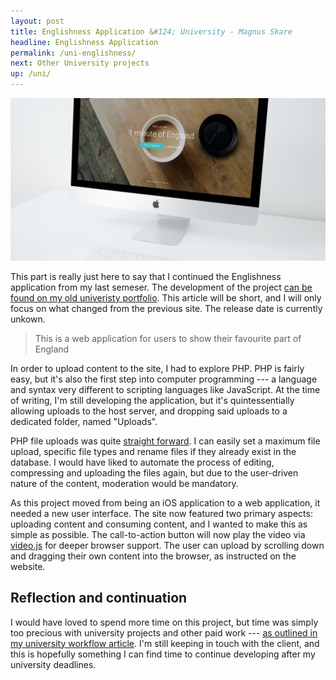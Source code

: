```yaml
---
layout: post
title: Englishness Application &#124; University - Magnus Skare
headline: Englishness Application
permalink: /uni-englishness/
next: Other University projects
up: /uni/
---
```


<img src="../img/workflow/img-15.jpg" alt="" class="wide cover">

This part is really just here to say that I continued the Englishness application from my last semeser. The development of the project <a href="https://magnuss.carbonmade.com/projects/5396219" class="mark">can be found on my old univeristy portfolio</a>. This article will be short, and I will only focus on what changed from the previous site. The release date is currently unkown.

<blockquote class="entry">
	<p>This is a web application for users to show their favourite part of England</p>
</blockquote>

In order to upload content to the site, I had to explore PHP. PHP is fairly easy, but it's also the first step into computer programming --- a language and syntax very different to scripting languages like JavaScript. At the time of writing, I'm still developing the application, but it's quintessentially allowing uploads to the host server, and dropping said uploads to a dedicated folder, named "Uploads".

PHP file uploads was quite <a href="http://www.w3schools.com/php/php_file_upload.asp" target="_blank">straight forward</a>. I can easily set a maximum file upload, specific file types and rename files if they already exist in the database. I would have liked to automate the process of editing, compressing and uploading the files again, but due to the user-driven nature of the content, moderation would be mandatory.

As this project moved from being an iOS application to a web application, it needed a new user interface. The site now featured two primary aspects: uploading content and consuming content, and I wanted to make this as simple as possible. The call-to-action button will now play the video via <a href="http://www.videojs.com/" target="_blank">video.js</a> for deeper browser support. The user can upload by scrolling down and dragging their own content into the browser, as instructed on the website.

## Reflection and continuation

I would have loved to spend more time on this project, but time was simply too precious with university projects and other paid work --- <a href="/uni-workflow" class="mark">as outlined in my university workflow article</a>. I'm still keeping in touch with the client, and this is hopefully something I can find time to continue developing after my university deadlines.








